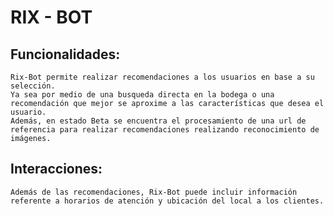 # RIX - BOT
## Funcionalidades:
    Rix-Bot permite realizar recomendaciones a los usuarios en base a su selección.
    Ya sea por medio de una busqueda directa en la bodega o una recomendación que mejor se aproxime a las características que desea el usuario.
    Además, en estado Beta se encuentra el procesamiento de una url de referencia para realizar recomendaciones realizando reconocimiento de imágenes.
## Interacciones:
    Además de las recomendaciones, Rix-Bot puede incluir información referente a horarios de atención y ubicación del local a los clientes.